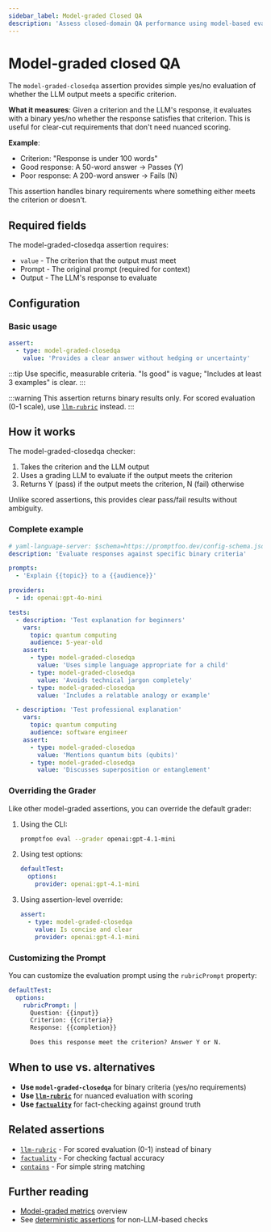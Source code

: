 ```yaml
---
sidebar_label: Model-graded Closed QA
description: 'Assess closed-domain QA performance using model-based evaluation for accuracy, completeness, and answer correctness'
---
```


# Model-graded closed QA

The `model-graded-closedqa` assertion provides simple yes/no evaluation of whether the LLM output meets a specific criterion.

**What it measures**: Given a criterion and the LLM's response, it evaluates with a binary yes/no whether the response satisfies that criterion. This is useful for clear-cut requirements that don't need nuanced scoring.

**Example**:

- Criterion: "Response is under 100 words"
- Good response: A 50-word answer → Passes (Y)
- Poor response: A 200-word answer → Fails (N)

This assertion handles binary requirements where something either meets the criterion or doesn't.

## Required fields

The model-graded-closedqa assertion requires:

- `value` - The criterion that the output must meet
- Prompt - The original prompt (required for context)
- Output - The LLM's response to evaluate

## Configuration

### Basic usage

```yaml
assert:
  - type: model-graded-closedqa
    value: 'Provides a clear answer without hedging or uncertainty'
```

:::tip
Use specific, measurable criteria. "Is good" is vague; "Includes at least 3 examples" is clear.
:::

:::warning
This assertion returns binary results only. For scored evaluation (0-1 scale), use [`llm-rubric`](/docs/configuration/expected-outputs/model-graded/llm-rubric) instead.
:::

## How it works

The model-graded-closedqa checker:

1. Takes the criterion and the LLM output
2. Uses a grading LLM to evaluate if the output meets the criterion
3. Returns Y (pass) if the output meets the criterion, N (fail) otherwise

Unlike scored assertions, this provides clear pass/fail results without ambiguity.

### Complete example

```yaml title="promptfooconfig.yaml"
# yaml-language-server: $schema=https://promptfoo.dev/config-schema.json
description: 'Evaluate responses against specific binary criteria'

prompts:
  - 'Explain {{topic}} to a {{audience}}'

providers:
  - id: openai:gpt-4o-mini

tests:
  - description: 'Test explanation for beginners'
    vars:
      topic: quantum computing
      audience: 5-year-old
    assert:
      - type: model-graded-closedqa
        value: 'Uses simple language appropriate for a child'
      - type: model-graded-closedqa
        value: 'Avoids technical jargon completely'
      - type: model-graded-closedqa
        value: 'Includes a relatable analogy or example'

  - description: 'Test professional explanation'
    vars:
      topic: quantum computing
      audience: software engineer
    assert:
      - type: model-graded-closedqa
        value: 'Mentions quantum bits (qubits)'
      - type: model-graded-closedqa
        value: 'Discusses superposition or entanglement'
```

### Overriding the Grader

Like other model-graded assertions, you can override the default grader:

1. Using the CLI:

   ```sh
   promptfoo eval --grader openai:gpt-4.1-mini
   ```

2. Using test options:

   ```yaml
   defaultTest:
     options:
       provider: openai:gpt-4.1-mini
   ```

3. Using assertion-level override:
   ```yaml
   assert:
     - type: model-graded-closedqa
       value: Is concise and clear
       provider: openai:gpt-4.1-mini
   ```

### Customizing the Prompt

You can customize the evaluation prompt using the `rubricPrompt` property:

```yaml
defaultTest:
  options:
    rubricPrompt: |
      Question: {{input}}
      Criterion: {{criteria}}
      Response: {{completion}}

      Does this response meet the criterion? Answer Y or N.
```

## When to use vs. alternatives

- **Use `model-graded-closedqa`** for binary criteria (yes/no requirements)
- **Use [`llm-rubric`](/docs/configuration/expected-outputs/model-graded/llm-rubric)** for nuanced evaluation with scoring
- **Use [`factuality`](/docs/configuration/expected-outputs/model-graded/factuality)** for fact-checking against ground truth

## Related assertions

- [`llm-rubric`](/docs/configuration/expected-outputs/model-graded/llm-rubric) - For scored evaluation (0-1) instead of binary
- [`factuality`](/docs/configuration/expected-outputs/model-graded/factuality) - For checking factual accuracy
- [`contains`](/docs/configuration/expected-outputs/deterministic#contains) - For simple string matching

## Further reading

- [Model-graded metrics](/docs/configuration/expected-outputs/model-graded) overview
- See [deterministic assertions](/docs/configuration/expected-outputs/deterministic) for non-LLM-based checks
